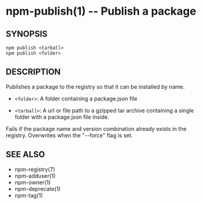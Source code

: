 npm-publish(1) -- Publish a package
===================================


## SYNOPSIS

    npm publish <tarball>
    npm publish <folder>

## DESCRIPTION

Publishes a package to the registry so that it can be installed by name.

* `<folder>`:
  A folder containing a package.json file

* `<tarball>`:
  A url or file path to a gzipped tar archive containing a single folder
  with a package.json file inside.

Fails if the package name and version combination already exists in
the registry.  Overwrites when the "--force" flag is set.

## SEE ALSO

* npm-registry(7)
* npm-adduser(1)
* npm-owner(1)
* npm-deprecate(1)
* npm-tag(1)
